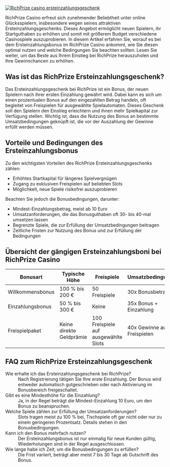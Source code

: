 [![RichPrize casino ersteinzahlungsgeschenk](https://123-caf.pages.dev/gitsignup.png)](https://vrmoo.ru/Bt82HjjY)

<p>RichPrize Casino erfreut sich zunehmender Beliebtheit unter online Glücksspielern, insbesondere wegen seines attraktiven Ersteinzahlungsgeschenks. Dieses Angebot ermöglicht neuen Spielern, ihr Startguthaben zu erhöhen und somit mit größerem Budget verschiedene Casinospiele auszuprobieren. In diesem Artikel erfahren Sie, worauf es bei dem Ersteinzahlungsbonus im RichPrize Casino ankommt, wie Sie diesen optimal nutzen und welche Bedingungen Sie beachten sollten. Lesen Sie weiter, um das Beste aus Ihrem Einstieg bei RichPrize herauszuholen und Ihre Gewinnchancen zu erhöhen.</p>  <h2>Was ist das RichPrize Ersteinzahlungsgeschenk?</h2> <p>Das Ersteinzahlungsgeschenk bei RichPrize ist ein Bonus, der neuen Spielern nach ihrer ersten Einzahlung gewährt wird. Dabei kann es sich um einen prozentualen Bonus auf den eingezahlten Betrag handeln, oft begleitet von Freispielen für ausgewählte Spielautomaten. Dieses Geschenk soll den Spielern den Einstieg erleichtern und ihnen mehr Spielkapital zur Verfügung stellen. Wichtig ist, dass die Nutzung des Bonus an bestimmte Umsatzbedingungen geknüpft ist, die vor der Auszahlung der Gewinne erfüllt werden müssen.</p>  <h2>Vorteile und Bedingungen des Ersteinzahlungsbonus</h2> <p>Zu den wichtigsten Vorteilen des RichPrize Ersteinzahlungsgeschenks zählen:</p> <ul>   <li>Erhöhtes Startkapital für längeres Spielvergnügen</li>   <li>Zugang zu exklusiven Freispielen auf beliebten Slots</li>   <li>Möglichkeit, neue Spiele risikofrei auszuprobieren</li> </ul> <p>Beachten Sie jedoch die Bonusbedingungen, darunter:</p> <ul>   <li>Mindest-Einzahlungsbetrag, meist ab 10 Euro</li>   <li>Umsatzanforderungen, die das Bonusguthaben oft 30- bis 40-mal umsetzen lassen</li>   <li>Begrenzte Spiele, die zur Erfüllung der Umsatzbedingungen beitragen</li>   <li>Zeitliche Fristen zur Nutzung des Bonus und zur Erfüllung der Bedingungen</li> </ul>  <h2>Übersicht der gängigen Ersteinzahlungsboni bei RichPrize Casino</h2> <table>   <thead>     <tr>       <th>Bonusart</th>       <th>Typische Höhe</th>       <th>Freispiele</th>       <th>Umsatzbedingungen</th>     </tr>   </thead>   <tbody>     <tr>       <td>Willkommensbonus</td>       <td>100 % bis 200 €</td>       <td>50 Freispiele</td>       <td>30x Bonusbetrag</td>     </tr>     <tr>       <td>Einzahlungsbonus</td>       <td>50 % bis 300 €</td>       <td>Keine</td>       <td>35x Bonus + Einzahlung</td>     </tr>     <tr>       <td>Freispielpaket</td>       <td>Keine direkte Geldprämie</td>       <td>100 Freispiele auf ausgewählte Slots</td>       <td>40x Gewinne aus Freispielen</td>     </tr>   </tbody> </table>  <h2>FAQ zum RichPrize Ersteinzahlungsgeschenk</h2> <dl>   <dt>Wie erhalte ich das Ersteinzahlungsgeschenk bei RichPrize?</dt>   <dd>Nach Registrierung tätigen Sie Ihre erste Einzahlung. Der Bonus wird entweder automatisch gutgeschrieben oder nach Aktivierung im Bonusbereich freigeschaltet.</dd>    <dt>Gibt es eine Mindesthöhe für die Einzahlung?</dt>   <dd>Ja, in der Regel beträgt die Mindest-Einzahlung 10 Euro, um den Bonus zu beanspruchen.</dd>    <dt>Welche Spiele zählen zur Erfüllung der Umsatzanforderungen?</dt>   <dd>Slots tragen meist zu 100 % bei, Tischspiele oft gar nicht oder nur zu einem geringeren Prozentsatz. Details stehen in den Bonusbedingungen.</dd>    <dt>Kann ich den Bonus mehrfach nutzen?</dt>   <dd>Der Ersteinzahlungsbonus ist nur einmalig für neue Kunden gültig, Wiederholungen sind in der Regel ausgeschlossen.</dd>    <dt>Wie lange habe ich Zeit, um die Bonusbedingungen zu erfüllen?</dt>   <dd>Die Frist variiert, beträgt aber meist 7 bis 30 Tage ab Gutschrift des Bonus.</dd> </dl>
